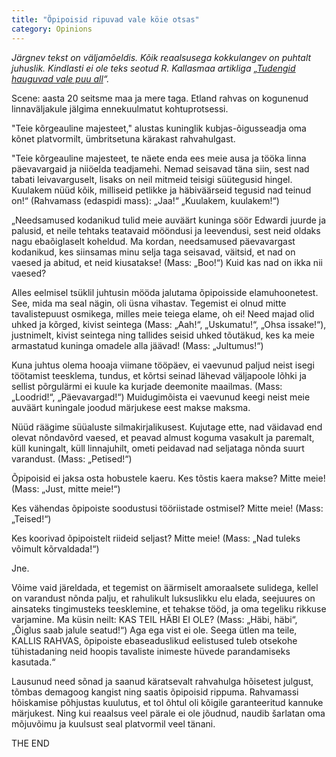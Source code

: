 ```yaml
---
title: "Õpipoisid ripuvad vale köie otsas"
category: Opinions
---
```

_J&auml;rgnev tekst on v&auml;ljam&otilde;eldis. K&otilde;ik reaalsusega kokkulangev on puhtalt juhuslik. Kindlasti ei ole teks seotud R. Kallasmaa artikliga &bdquo;[Tudengid hauguvad vale puu all](http://www.kesknadal.ee/g2/uudised?id=13874&amp;sess_admin=e76a0134f7fdd338aaf5362bb36d8ace)&ldquo;._

Scene: aasta 20 seitsme maa ja mere taga. Etland rahvas on kogunenud linnav&auml;ljakule j&auml;lgima ennekuulmatut kohtuprotsessi.

&quot;Teie k&otilde;rgeauline majesteet,&quot; alustas kuninglik kubjas-&otilde;igusseadja oma k&otilde;net platvormilt, &uuml;mbritsetuna k&auml;rakast rahvahulgast.

&quot;Teie k&otilde;rgeauline majesteet, te n&auml;ete enda ees meie ausa ja t&ouml;&ouml;ka linna p&auml;evavargaid ja nii&ouml;elda teadjamehi. Nemad seisavad t&auml;na siin, sest nad tabati leivavarguselt, lisaks on neil mitmeid teisigi s&uuml;&uuml;tegusid hingel. Kuulakem n&uuml;&uuml;d k&otilde;ik, milliseid petlikke ja h&auml;biv&auml;&auml;rseid tegusid nad teinud on!&ldquo; (Rahvamass (edaspidi mass): &bdquo;Jaa!&ldquo; &bdquo;Kuulakem, kuulakem!&ldquo;)

&bdquo;Needsamused kodanikud tulid meie auv&auml;&auml;rt kuninga s&ouml;&ouml;r Edwardi juurde ja palusid, et neile tehtaks teatavaid m&ouml;&ouml;ndusi ja leevendusi, sest neid oldaks nagu eba&otilde;iglaselt koheldud. Ma kordan, needsamused p&auml;evavargast kodanikud, kes siinsamas minu selja taga seisavad, v&auml;itsid, et nad on vaesed ja abitud, et neid kiusatakse! (Mass: &bdquo;Boo!&ldquo;) Kuid kas nad on ikka nii vaesed?

Alles eelmisel ts&uuml;klil juhtusin m&ouml;&ouml;da jalutama &otilde;pipoisside elamuhoonetest. See, mida ma seal n&auml;gin, oli &uuml;sna vihastav. Tegemist ei olnud mitte tavalistepuust osmikega, milles meie teiega elame, oh ei! Need majad olid uhked ja k&otilde;rged, kivist seintega (Mass: &bdquo;Aah!&ldquo;, &bdquo;Uskumatu!&ldquo;, &bdquo;Ohsa issake!&ldquo;), justnimelt, kivist seintega ning tallides seisid uhked t&otilde;ut&auml;kud, kes ka meie armastatud kuninga omadele alla j&auml;&auml;vad! (Mass: &bdquo;Jultumus!&ldquo;) 

Kuna juhtus olema hooaja viimane t&ouml;&ouml;p&auml;ev, ei vaevunud paljud neist isegi t&ouml;&ouml;tamist teesklema, tundus, et k&otilde;rtsi seinad l&auml;hevad v&auml;ljapoole l&otilde;hki ja sellist p&otilde;rgul&auml;rmi ei kuule ka kurjade deemonite maailmas. (Mass: &bdquo;Loodrid!&ldquo;, &bdquo;P&auml;evavargad!&ldquo;) Muidugim&otilde;ista ei vaevunud keegi neist meie auv&auml;&auml;rt kuningale joodud m&auml;rjukese eest makse maksma.

N&uuml;&uuml;d r&auml;&auml;gime s&uuml;&uuml;aluste silmakirjalikusest. Kujutage ette, nad v&auml;idavad end olevat n&otilde;ndav&otilde;rd vaesed, et peavad almust koguma vasakult ja paremalt, k&uuml;ll kuningalt, k&uuml;ll linnajuhilt, ometi peidavad nad seljataga n&otilde;nda suurt varandust. (Mass: &bdquo;Petised!&ldquo;)

&Otilde;pipoisid ei jaksa osta hobustele kaeru. Kes t&otilde;stis kaera makse? Mitte meie! (Mass: &bdquo;Just, mitte meie!&ldquo;)

Kes v&auml;hendas &otilde;pipoiste soodustusi t&ouml;&ouml;riistade ostmisel? Mitte meie! (Mass: &bdquo;Teised!&ldquo;)

Kes koorivad &otilde;pipoistelt riideid seljast? Mitte meie! (Mass: &bdquo;Nad tuleks v&otilde;imult k&otilde;rvaldada!&ldquo;)

Jne.

V&otilde;ime vaid j&auml;reldada, et tegemist on &auml;&auml;rmiselt amoraalsete sulidega, kellel on varandust n&otilde;nda palju, et rahulikult luksuslikku elu elada, seejuures on ainsateks tingimusteks teesklemine, et tehakse t&ouml;&ouml;d, ja oma tegeliku rikkuse varjamine. Ma k&uuml;sin neilt: KAS TEIL H&Auml;BI EI OLE? (Mass: &bdquo;H&auml;bi, h&auml;bi&ldquo;, &bdquo;&Otilde;iglus saab jalule seatud!&ldquo;) Aga ega vist ei ole. Seega &uuml;tlen ma teile, KALLIS RAHVAS, &otilde;pipoiste ebaseaduslikud eelistused tuleb otsekohe t&uuml;histadaning neid hoopis tavaliste inimeste h&uuml;vede parandamiseks kasutada.&ldquo; 

Lausunud need s&otilde;nad ja saanud k&auml;ratsevalt rahvahulga h&otilde;isetest julgust, t&otilde;mbas demagoog kangist ning saatis &otilde;pipoisid rippuma. Rahvamassi h&otilde;iskamise p&otilde;hjustas kuulutus, et tol &otilde;htul oli k&otilde;igile garanteeritud kannuke m&auml;rjukest. Ning kui reaalsus veel p&auml;rale ei ole j&otilde;udnud, naudib &scaron;arlatan oma m&otilde;juv&otilde;imu ja kuulsust seal platvormil veel t&auml;nani.

THE END
